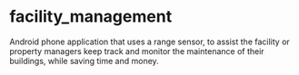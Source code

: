 # facility_management
Android phone application that uses a range sensor, to assist the facility or property managers keep track and monitor the maintenance of their buildings, while saving time and money. 
